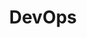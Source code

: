 ---
title: DevOps
description: share DevOps, more than operation, monitor, linux, NAS～
image: /site/cate-devops.png

# Badge style
style:
    background: "#FFFFFF"
    color: "#fff"
---